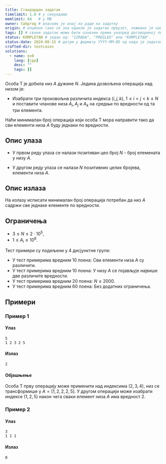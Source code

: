 ```yaml
---
title: Стандардан задатак
timelimit: 1.0 # у секундама
memlimit: 64   # y MB
owner: takprog # власник је онај ко ради на задатку
origin: # опционо (ако се зна одакле је задатак преузет, пожељно је навести извор)
tags: [] # сваки задатак може бити означен према унапред договореној листи ознака
status: KOMPLETAN # један од: "IZRADA", "PREGLED" или "KOMPLETAN".
status-date: 2024-08-15 # датум у формату YYYY-MM-DD од када је задатак у наведеном статусу
crafted-dir: testcases
solutions:
  - name: ex0
    lang: [cpp]
    desc: ""
    tags: []
---
```


Особа Т је добила низ $A$ дужине $N$. Једина дозвољена операција над низом је:

* Изабрати три произвољна различита индекса $(i, j, k)$, $1 \leq i < j < k \leq N$ и поставити чланове низа $A_i, A_j$ и $A_k$ на средњи по вредности од та три елемента.

Наћи минималан број операција који особа Т мора направити тако да сви елементи низа $A$ буду једнаки по вредности.

## Опис улаза

* У првом реду улаза се налази позитиван цео број $N$ - број елемената у низу $A$. 

* У другом реду улаза се налази $N$ позитивних целих бројева, елементи низа $A$.

## Опис излаза

На излазу исписати минималан број операција потребан да низ $A$ садржи све једнаке елементе по вредности.

## Ограничења

-   $3 \leq N \leq 2\cdot10^5$,
-   $1 \leq A_i\leq 10^6$.

Тест примери су подељени у $4$ дисјунктне групе:

-   У тест примерима вредним $10$ поена: Сви елементи низа $A$ су различити.
-   У тест примерима вредним $10$ поена: У низу $A$ се појављује највише две различите вредности.
-   У тест примерима вредним $20$ поена: $N\leq 2000$.
-   У тест примерима вредним $60$ поена: Без додатних ограничења.

## Примери

### Пример 1

#### Улаз

```
5
1 2 3 2 5
```

#### Излаз

```
2
```
#### Објашњење

Особа Т прву операцију може применити над индексима $(2, 3, 4)$, низ се трансформише у $A = [1, 2, 2, 2, 5]$. У другом операцији може изабрати индексе $(1, 2, 5)$ након чега сваки елемент низа $A$ има вредност $2$. 

### Пример 2

#### Улаз

```
3
1 1 1
```

#### Излаз

```
0
```
